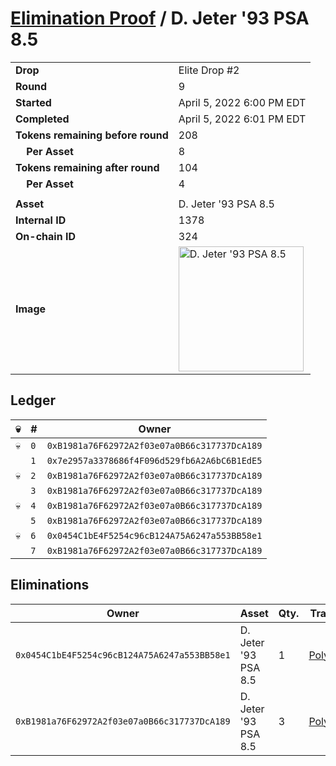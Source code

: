 # [Elimination Proof](./readme.md) / D. Jeter &#039;93 PSA 8.5

|||
|---|---|
| **Drop** | Elite Drop #2 |
| **Round** | 9 |
| **Started** | April 5, 2022 6:00 PM EDT |
| **Completed** | April 5, 2022 6:01 PM EDT |
| **Tokens remaining before round** | 208 |
| **&nbsp;&nbsp;&nbsp;&nbsp;Per Asset** | 8 |
| **Tokens remaining after round** | 104 |
| **&nbsp;&nbsp;&nbsp;&nbsp;Per Asset** | 4 |
| | |
| **Asset** | D. Jeter &#039;93 PSA 8.5 |
| **Internal ID** | 1378 |
| **On-chain ID** | 324 |
| **Image** | <img src="https://tcdn.blokpax.com/95e5eeed-5edc-4a2b-877f-a2692f439a3b/a0e8a5b5e51914f28902a2c424ed04846c166925bf4a12f043bb29b3b569f9e3.png" height="200" alt="D. Jeter &#039;93 PSA 8.5" /> |

## Ledger

| 💀 | # | Owner |
| --- | --- | --- |
| 💀 | `0` | `0xB1981a76F62972A2f03e07a0B66c317737DcA189` |
|  | `1` | `0x7e2957a3378686f4F096d529fb6A2A6bC6B1EdE5` |
| 💀 | `2` | `0xB1981a76F62972A2f03e07a0B66c317737DcA189` |
|  | `3` | `0xB1981a76F62972A2f03e07a0B66c317737DcA189` |
| 💀 | `4` | `0xB1981a76F62972A2f03e07a0B66c317737DcA189` |
|  | `5` | `0xB1981a76F62972A2f03e07a0B66c317737DcA189` |
| 💀 | `6` | `0x0454C1bE4F5254c96cB124A75A6247a553BB58e1` |
|  | `7` | `0xB1981a76F62972A2f03e07a0B66c317737DcA189` |


## Eliminations

| Owner | Asset | Qty. | Transaction |
| --- | --- | --- | --- |
| `0x0454C1bE4F5254c96cB124A75A6247a553BB58e1` | D. Jeter '93 PSA 8.5 | 1 | [Polygonscan](https://polygonscan.com/tx/0x3590a5c02a4e414e7515cdc6388ff7789587f73ccdb0f69bda84c1e9e6ac66d2) |
| `0xB1981a76F62972A2f03e07a0B66c317737DcA189` | D. Jeter '93 PSA 8.5 | 3 | [Polygonscan](https://polygonscan.com/tx/0x3694780e0b081f6576a4617a04da0e6378d8c869d28c93a8fd46d4565f589b45) |
